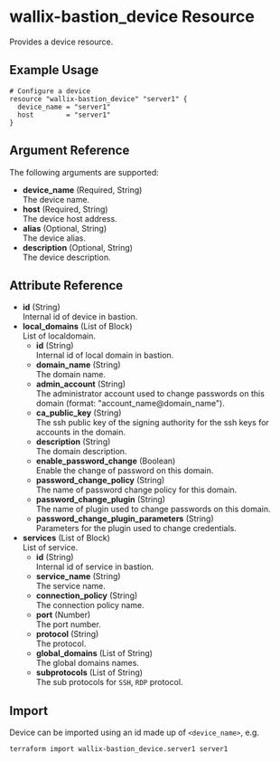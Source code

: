 # wallix-bastion_device Resource

Provides a device resource.

## Example Usage

```hcl
# Configure a device
resource "wallix-bastion_device" "server1" {
  device_name = "server1"
  host        = "server1"
}
```

## Argument Reference

The following arguments are supported:

- **device_name** (Required, String)  
  The device name.
- **host** (Required, String)  
  The device host address.
- **alias** (Optional, String)  
  The device alias.
- **description** (Optional, String)  
  The device description.

## Attribute Reference

- **id** (String)  
  Internal id of device in bastion.
- **local_domains** (List of Block)  
  List of localdomain.
  - **id** (String)  
    Internal id of local domain in bastion.
  - **domain_name** (String)  
    The domain name.
  - **admin_account** (String)  
    The administrator account used to change passwords on this domain (format: "account_name@domain_name").
  - **ca_public_key** (String)  
    The ssh public key of the signing authority for the ssh keys for accounts in the domain.
  - **description** (String)  
    The domain description.
  - **enable_password_change** (Boolean)  
    Enable the change of password on this domain.
  - **password_change_policy** (String)  
    The name of password change policy for this domain.
  - **password_change_plugin** (String)  
    The name of plugin used to change passwords on this domain.
  - **password_change_plugin_parameters** (String)  
    Parameters for the plugin used to change credentials.
- **services** (List of Block)  
  List of service.
  - **id** (String)  
    Internal id of service in bastion.
  - **service_name** (String)  
    The service name.
  - **connection_policy** (String)  
    The connection policy name.
  - **port** (Number)  
    The port number.
  - **protocol** (String)  
    The protocol.
  - **global_domains** (List of String)  
    The global domains names.
  - **subprotocols** (List of String)  
    The sub protocols for `SSH`, `RDP` protocol.

## Import

Device can be imported using an id made up of `<device_name>`, e.g.

```shell
terraform import wallix-bastion_device.server1 server1
```
